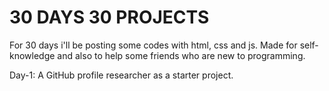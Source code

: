 <h1> 30 DAYS 30 PROJECTS</h1>

<p> For 30 days i'll be posting some codes with html, css and js. Made for self-knowledge and also to help some friends who are new to programming.</p>
<p> Day-1: A GitHub profile researcher as a starter project. </p>
